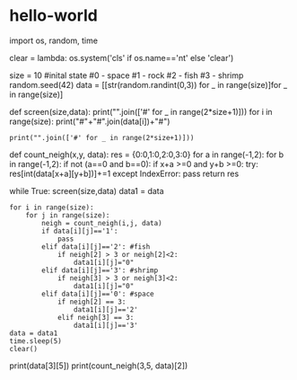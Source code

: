 # hello-world

import os, random, time

clear = lambda: os.system('cls' if os.name=='nt' else 'clear')

size = 10
#inital state
#0 - space
#1 - rock
#2 - fish
#3 - shrimp
random.seed(42)
data = [[str(random.randint(0,3)) for _ in range(size)]for _ in range(size)]

def screen(size,data):
    print("".join(['#' for _ in range(2*size+1)]))
    for i in range(size):
        print("#"+"#".join(data[i])+"#")

    print("".join(['#' for _ in range(2*size+1)]))

def count_neigh(x,y, data):
    res = {0:0,1:0,2:0,3:0}
    for a in range(-1,2):
        for b in range(-1,2):
            if not (a==0 and b==0):
                if x+a >=0 and y+b >=0:
                    try:
                        res[int(data[x+a][y+b])]+=1
                    except IndexError:
                        pass
    return res




while True:
    screen(size,data)
    data1 = data

    for i in range(size):
        for j in range(size):
            neigh = count_neigh(i,j, data)
            if data[i][j]=='1':
                pass
            elif data[i][j]=='2': #fish
                if neigh[2] > 3 or neigh[2]<2:
                    data1[i][j]="0"
            elif data[i][j]=='3': #shrimp
                if neigh[3] > 3 or neigh[3]<2:
                    data1[i][j]="0" 
            elif data[i][j]=='0': #space
                if neigh[2] == 3:
                    data1[i][j]=='2'
                elif neigh[3] == 3:
                    data1[i][j]=='3'
    data = data1
    time.sleep(5)
    clear()
    
print(data[3][5])
print(count_neigh(3,5, data)[2])
